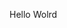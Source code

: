 Hello Wolrd
















































































































































































































































































































































































































































































































































































































































































































































































































































































































































































































































































































































































































































































































































































































































